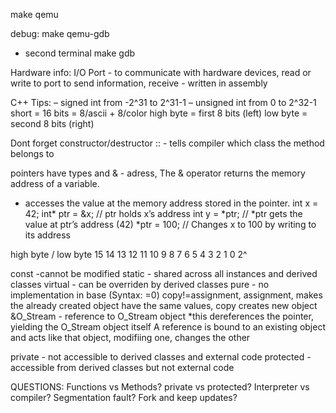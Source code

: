 make qemu

debug:
make qemu-gdb
+ second terminal make gdb

Hardware info:
I/O Port - to communicate with hardware devices, read or write to port to send information, receive - written in assembly


C++ Tips:
– signed int from -2^31 to 2^31-1
– unsigned int from 0 to 2^32-1
short = 16 bits = 8/ascii + 8/color
high byte = first 8 bits  (left)
low byte = second 8 bits  (right)

Dont forget constructor/destructor 
:: - tells compiler which class the method belongs to

pointers have types and & - adress, 
The & operator returns the memory address of a variable.
* accesses the value at the memory address stored in the pointer.
int x = 42;
int* ptr = &x; // ptr holds x’s address
int y = *ptr;  // *ptr gets the value at ptr’s address (42)
*ptr = 100;    // Changes x to 100 by writing to its address

high byte               /        low byte
15 14 13 12 11 10  9  8  7  6  5  4  3  2  1  0
2^

const -cannot be modified
static - shared across all instances and derived classes
virtual - can be overriden by derived classes
pure - no implementation in base (Syntax: =0)
copy!=assignment, assignment, makes the already created object have the same values, copy creates new object
&O_Stream - reference to O_Stream object
*this dereferences the pointer, yielding the O_Stream object itself
A reference is bound to an existing object and acts like that object, modifiing one, changes the other

private - not accessible to derived classes and external code
protected - accessible from derived classes but not external code

QUESTIONS:
Functions vs Methods?
private vs protected?
Interpreter vs compiler?
Segmentation fault?
Fork and keep updates?